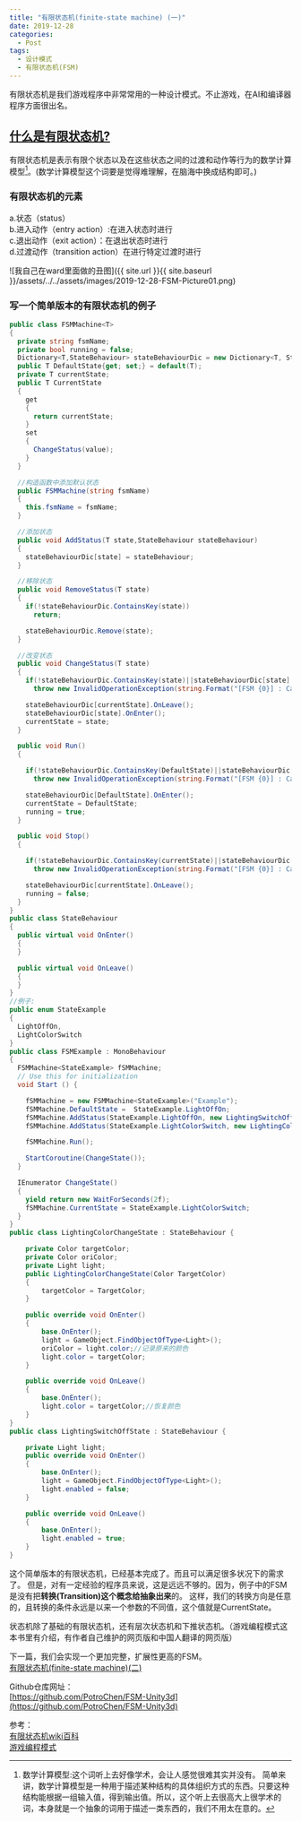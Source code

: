 ```yaml
---
title: "有限状态机(finite-state machine) (一)"
date: 2019-12-28
categories:
  - Post
tags:
  - 设计模式
  - 有限状态机(FSM)
---
```

有限状态机是我们游戏程序中非常常用的一种设计模式。不止游戏，在AI和编译器程序方面很出名。  

## [什么是有限状态机?](https://zh.wikipedia.org/wiki/%E6%9C%89%E9%99%90%E7%8A%B6%E6%80%81%E6%9C%BA)

有限状态机是表示有限个状态以及在这些状态之间的过渡和动作等行为的数学计算模型[^1]。(数学计算模型这个词要是觉得难理解，在脑海中换成结构即可。)  

### 有限状态机的元素

a.状态（status）  
b.进入动作（entry action）:在进入状态时进行  
c.退出动作（exit action）：在退出状态时进行  
d.过渡动作（transition action）在进行特定过渡时进行  

![我自己在ward里面做的丑图]({{ site.url }}{{ site.baseurl }}/assets/../../assets/images/2019-12-28-FSM-Picture01.png)

### 写一个简单版本的有限状态机的例子

``` cs
public class FSMMachine<T>
{
  private string fsmName;
  private bool running = false;
  Dictionary<T,StateBehaviour> stateBehaviourDic = new Dictionary<T, StateBehaviour>();
  public T DefaultState{get; set;} = default(T);
  private T currentState;
  public T CurrentState
  {
    get
    {
      return currentState;
    } 
    set
    {
      ChangeStatus(value);
    }
  }

  //构造函数中添加默认状态
  public FSMMachine(string fsmName)
  {
    this.fsmName = fsmName;
  }

  //添加状态
  public void AddStatus(T state,StateBehaviour stateBehaviour)
  {
    stateBehaviourDic[state] = stateBehaviour;
  }

  //移除状态
  public void RemoveStatus(T state)
  {
    if(!stateBehaviourDic.ContainsKey(state))
      return;

    stateBehaviourDic.Remove(state);
  }

  //改变状态
  public void ChangeStatus(T state)
  {
    if(!stateBehaviourDic.ContainsKey(state)||stateBehaviourDic[state] == null)
      throw new InvalidOperationException(string.Format("[FSM {0}] : Can't call 'ChangeStatus' before the stateBehaviour of state has been settled.",fsmName));

    stateBehaviourDic[currentState].OnLeave();
    stateBehaviourDic[state].OnEnter();
    currentState = state;
  }

  public void Run()
  {

    if(!stateBehaviourDic.ContainsKey(DefaultState)||stateBehaviourDic[DefaultState] == null)
      throw new InvalidOperationException(string.Format("[FSM {0}] : Can't call 'ChangeStatus' before the stateBehaviour of state has been settled.",fsmName));

    stateBehaviourDic[DefaultState].OnEnter();
    currentState = DefaultState;
    running = true;
  }

  public void Stop()
  {

    if(!stateBehaviourDic.ContainsKey(currentState)||stateBehaviourDic[currentState] == null)
      throw new InvalidOperationException(string.Format("[FSM {0}] : Can't call 'ChangeStatus' before the stateBehaviour of state has been settled.",fsmName));

    stateBehaviourDic[currentState].OnLeave();
    running = false;
  }
}
public class StateBehaviour 
{
  public virtual void OnEnter()
  {
  }

  public virtual void OnLeave()
  {
  }
}
//例子:
public enum StateExample
{
  LightOffOn,
  LightColorSwitch
}
public class FSMExample : MonoBehaviour 
{
  FSMMachine<StateExample> fSMMachine;
  // Use this for initialization
  void Start () {

    fSMMachine = new FSMMachine<StateExample>("Example");
    fSMMachine.DefaultState =  StateExample.LightOffOn;
    fSMMachine.AddStatus(StateExample.LightOffOn, new LightingSwitchOffState());
    fSMMachine.AddStatus(StateExample.LightColorSwitch, new LightingColorChangeState(Color.red));

    fSMMachine.Run();

    StartCoroutine(ChangeState());
  }

  IEnumerator ChangeState()
  {
    yield return new WaitForSeconds(2f);
    fSMMachine.CurrentState = StateExample.LightColorSwitch;
  }
}
public class LightingColorChangeState : StateBehaviour {

	private Color targetColor;
	private Color oriColor;
	private Light light;
	public LightingColorChangeState(Color TargetColor)
	{
		targetColor = TargetColor;
	}

	public override void OnEnter()
	{
		base.OnEnter();
		light = GameObject.FindObjectOfType<Light>();
		oriColor = light.color;//记录原来的颜色
		light.color = targetColor;
	}

	public override void OnLeave()
	{
		base.OnEnter();
		light.color = targetColor;//恢复颜色
	}
}
public class LightingSwitchOffState : StateBehaviour {

	private Light light;
	public override void OnEnter()
	{
		base.OnEnter();
		light = GameObject.FindObjectOfType<Light>();
		light.enabled = false;
	}

	public override void OnLeave()
	{
		base.OnEnter();
		light.enabled = true;
	}
}
```
这个简单版本的有限状态机，已经基本完成了。而且可以满足很多状况下的需求了。
但是，对有一定经验的程序员来说，这是远远不够的。因为，例子中的FSM是没有把**转换(Transition)这个概念给抽象出来**的。
这样，我们的转换方向是任意的，且转换的条件永远是以来一个参数的不同值，这个值就是CurrentState。

状态机除了基础的有限状态机，还有层次状态机和下推状态机。（游戏编程模式这本书里有介绍，有作者自己维护的网页版和中国人翻译的网页版）

下一篇，我们会实现一个更加完整，扩展性更高的FSM。  
[有限状态机(finite-state machine)(二)](https://potrochen.github.io/post/2020/01/12/FSM_1.html) 



Github仓库网址：  
[https://github.com/PotroChen/FSM-Unity3d](https://github.com/PotroChen/FSM-Unity3d)  

参考：  
[有限状态机wiki百科](https://zh.wikipedia.org/wiki/%E6%9C%89%E9%99%90%E7%8A%B6%E6%80%81%E6%9C%BA)  
[游戏编程模式](https://gpp.tkchu.me/state.html)

[^1]: 数学计算模型:这个词听上去好像学术，会让人感觉很难其实并没有。  简单来讲，数学计算模型是一种用于描述某种结构的具体组织方式的东西。只要这种结构能根据一组输入值，得到输出值。所以，这个听上去很高大上很学术的词，本身就是一个抽象的词用于描述一类东西的，我们不用太在意的。

